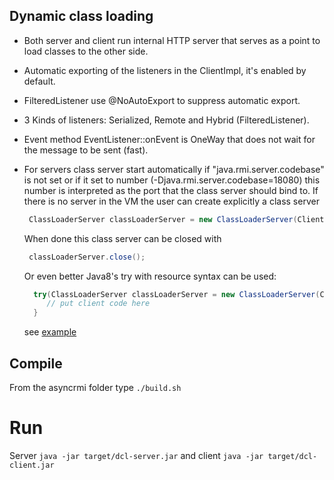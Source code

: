 Dynamic class loading
---------------------
- Both server and client run internal HTTP server that serves as a point to load classes to the other side.
- Automatic exporting of the listeners in the ClientImpl, it's enabled by default.
- FilteredListener use @NoAutoExport to suppress automatic export.
- 3 Kinds of listeners: Serialized, Remote and Hybrid (FilteredListener).
- Event method EventListener::onEvent is OneWay that does not wait for the message to be sent (fast).
- For servers class server start automatically if "java.rmi.server.codebase" is not set or if it set to number
  (-Djava.rmi.server.codebase=18080) this number is interpreted as the port that the class server should bind to.
  If there is no server in the VM the user can create explicitly a class server
   ```Java
    ClassLoaderServer classLoaderServer = new ClassLoaderServer(ClientImpl.class.getClassLoader());
   ```
   When done this class server can be closed with
   ```Java
    classLoaderServer.close();
   ```
   Or even better Java8's try with resource syntax can be used:
   ```Java
     try(ClassLoaderServer classLoaderServer = new ClassLoaderServer(ClientImpl.class.getClassLoader())) {
        // put client code here
     }
   ```



  see [example](https://github.com/barakb/asyncrmi/blob/master/example/src/main/java/org/async/example/dcl/client/ClientImpl.java)

## Compile
From the asyncrmi folder type `./build.sh`

# Run
Server `java -jar target/dcl-server.jar` and client `java -jar target/dcl-client.jar`



